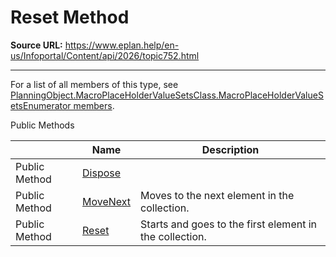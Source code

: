 # Reset Method

**Source URL:** https://www.eplan.help/en-us/Infoportal/Content/api/2026/topic752.html

---

For a list of all members of this type, see [PlanningObject.MacroPlaceHolderValueSetsClass.MacroPlaceHolderValueSetsEnumerator members](topic2125.html).

Public Methods

|  | Name | Description |
| --- | --- | --- |
| Public Method | [Dispose](topic749.html) |  |
| Public Method | [MoveNext](topic750.html) | Moves to the next element in the collection. |
| Public Method | [Reset](topic751.html) | Starts and goes to the first element in the collection. |


